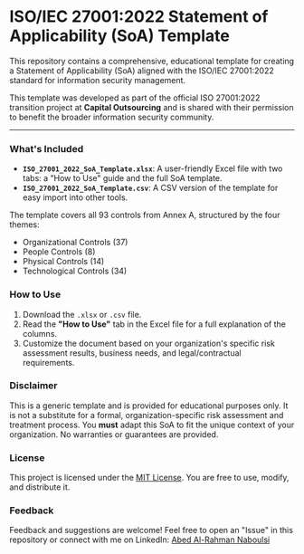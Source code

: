 # ISO/IEC 27001:2022 Statement of Applicability (SoA) Template

This repository contains a comprehensive, educational template for creating a Statement of Applicability (SoA) aligned with the ISO/IEC 27001:2022 standard for information security management.

This template was developed as part of the official ISO 27001:2022 transition project at **Capital Outsourcing** and is shared with their permission to benefit the broader information security community.

---

### What's Included

*   **`ISO_27001_2022_SoA_Template.xlsx`**: A user-friendly Excel file with two tabs: a "How to Use" guide and the full SoA template.
*   **`ISO_27001_2022_SoA_Template.csv`**: A CSV version of the template for easy import into other tools.

The template covers all 93 controls from Annex A, structured by the four themes:
*   Organizational Controls (37)
*   People Controls (8)
*   Physical Controls (14)
*   Technological Controls (34)

### How to Use

1.  Download the `.xlsx` or `.csv` file.
2.  Read the **"How to Use"** tab in the Excel file for a full explanation of the columns.
3.  Customize the document based on your organization's specific risk assessment results, business needs, and legal/contractual requirements.

### Disclaimer

This is a generic template and is provided for educational purposes only. It is not a substitute for a formal, organization-specific risk assessment and treatment process. You **must** adapt this SoA to fit the unique context of your organization. No warranties or guarantees are provided.

### License

This project is licensed under the [MIT License](LICENSE). You are free to use, modify, and distribute it.

### Feedback

Feedback and suggestions are welcome! Feel free to open an "Issue" in this repository or connect with me on LinkedIn: [Abed Al-Rahman Naboulsi](https://www.linkedin.com/in/abed-al-rahman-naboulsi/)
